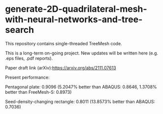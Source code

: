# generate-2D-quadrilateral-mesh-with-neural-networks-and-tree-search
This repository contains single-threaded TreeMesh code.

This is a long-term on-going project. New updates will be written here (e.g. .eps files, .pdf reports).

Paper draft link (arXiv):https://arxiv.org/abs/2111.07613

Present performance:

Pentagonal plate: 0.9096 (5.2047% better than ABAQUS: 0.8646, 1.3708% better than FreeMesh-S: 0.8973)

Seed-density-changing rectangle: 0.8011 (13.8573% better than ABAQUS: 0.7036)
